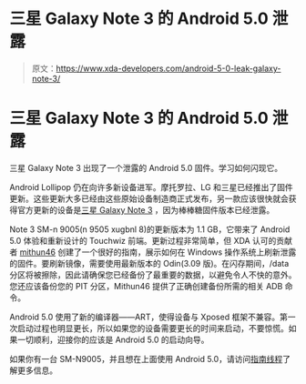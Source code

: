 # 三星 Galaxy Note 3 的 Android 5.0 泄露

> 原文：<https://www.xda-developers.com/android-5-0-leak-galaxy-note-3/>

# 三星 Galaxy Note 3 的 Android 5.0 泄露

三星 Galaxy Note 3 出现了一个泄露的 Android 5.0 固件。学习如何闪现它。

Android Lollipop 仍在向许多新设备进军。摩托罗拉、LG 和三星已经推出了固件更新。这些更新大多已经由这些原始设备制造商正式发布，另一款应该很快就会获得官方更新的设备是[三星 Galaxy Note 3](http://forum.xda-developers.com/galaxy-note-3) ，因为棒棒糖固件版本已经泄露。

Note 3 SM-n 9005(n 9505 xugbnl 8)的更新版本为 1.1 GB，它带来了 Android 5.0 体验和重新设计的 Touchwiz 前端。更新过程非常简单，但 XDA 认可的贡献者 [mithun46](http://forum.xda-developers.com/member.php?u=4922752) 创建了一个很好的指南，展示如何在 Windows 操作系统上刷新泄露的固件。要刷新镜像，需要使用最新版本的 Odin(3.09 版)。在闪存期间，/data 分区将被擦除，因此请确保您已经备份了最重要的数据，以避免令人不快的意外。您还应该备份您的 PIT 分区，Mithun46 提供了正确创建备份所需的相关 ADB 命令。

Android 5.0 使用了新的编译器——ART，使得设备与 Xposed 框架不兼容。第一次启动过程也明显更长，所以如果您的设备需要更长的时间来启动，不要惊慌。如果一切顺利，迎接你的应该是 Android 5.0 的启动向导。

如果你有一台 SM-N9005，并且想在上面使用 Android 5.0，请访问[指南线程](http://forum.xda-developers.com/galaxy-note-3/general/guide-t2983873)了解更多信息。